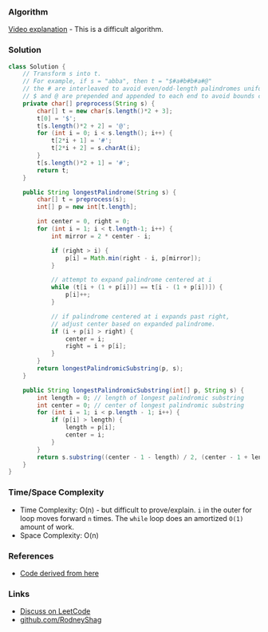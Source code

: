 
### Algorithm

[Video explanation](https://www.youtube.com/watch?v=nbTSfrEfo6M) - This is a difficult algorithm.


### Solution

```java
class Solution {
    // Transform s into t.
    // For example, if s = "abba", then t = "$#a#b#b#a#@"
    // the # are interleaved to avoid even/odd-length palindromes uniformly
    // $ and @ are prepended and appended to each end to avoid bounds checking
    private char[] preprocess(String s) {
        char[] t = new char[s.length()*2 + 3];
        t[0] = '$';
        t[s.length()*2 + 2] = '@';
        for (int i = 0; i < s.length(); i++) {
            t[2*i + 1] = '#';
            t[2*i + 2] = s.charAt(i);
        }
        t[s.length()*2 + 1] = '#';
        return t;
    }

    public String longestPalindrome(String s) {
        char[] t = preprocess(s);
        int[] p = new int[t.length];

        int center = 0, right = 0;
        for (int i = 1; i < t.length-1; i++) {
            int mirror = 2 * center - i;

            if (right > i) {
                p[i] = Math.min(right - i, p[mirror]);
            }

            // attempt to expand palindrome centered at i
            while (t[i + (1 + p[i])] == t[i - (1 + p[i])]) {
                p[i]++;
            }

            // if palindrome centered at i expands past right,
            // adjust center based on expanded palindrome.
            if (i + p[i] > right) {
                center = i;
                right = i + p[i];
            }
        }
        return longestPalindromicSubstring(p, s);
    }

    public String longestPalindromicSubstring(int[] p, String s) {
        int length = 0; // length of longest palindromic substring
        int center = 0; // center of longest palindromic substring
        for (int i = 1; i < p.length - 1; i++) {
            if (p[i] > length) {
                length = p[i];
                center = i;
            }
        }
        return s.substring((center - 1 - length) / 2, (center - 1 + length) / 2);
    }
}
```


### Time/Space Complexity

-  Time Complexity: O(n) - but difficult to prove/explain. `i` in the outer for loop moves forward `n` times. The `while` loop does an amortized `O(1)` amount of work.
- Space Complexity: O(n)


### References

- [Code derived from here](https://algs4.cs.princeton.edu/53substring/Manacher.java.html)


### Links

- [Discuss on LeetCode](https://leetcode.com/problems/longest-palindromic-substring/discuss/304553)
- [github.com/RodneyShag](https://github.com/RodneyShag)
